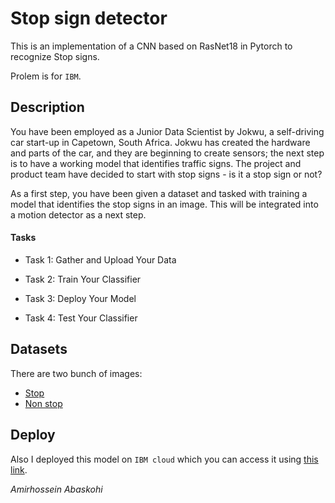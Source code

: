 # Stop sign detector
This is an implementation of a CNN based on RasNet18 in Pytorch to recognize Stop signs.

Prolem is for `IBM`.

## Description
You have been employed as a Junior Data Scientist by Jokwu, a self-driving car start-up in Capetown, South Africa. Jokwu has created the hardware and parts of the car, and they are beginning to create sensors; the next step is to have a working model that identifies traffic signs. The project and product team have decided to start with stop signs - is it a stop sign or not?

As a first step, you have been given a dataset and tasked with training a model that identifies the stop signs in an image. This will be integrated into a motion detector as a next step.

#### Tasks
* Task 1: Gather and Upload Your Data

* Task 2: Train Your Classifier

* Task 3: Deploy Your Model

* Task 4: Test Your Classifier

## Datasets

There are two bunch of images:
* <a href="https://cf-courses-data.s3.us.cloud-object-storage.appdomain.cloud/IBMDeveloperSkillsNetwork-CV0101EN-Coursera/dataset/stop.zip">Stop</a>
* <a href="https://cf-courses-data.s3.us.cloud-object-storage.appdomain.cloud/IBMDeveloperSkillsNetwork-CV0101EN-Coursera/dataset/not_stop.zip">Non stop</a>

## Deploy
Also I deployed this model on `IBM cloud` which you can access it using <a href="https://stop-sign-detector-610ebf9459083bb6a43c3b62.cw25hygqnp3.eu-gb.codeengine.appdomain.cloud/">this link</a>.

*Amirhossein Abaskohi*
